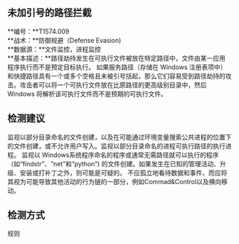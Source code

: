 ## 未加引号的路径拦截  
**编号：**T1574.009  
**战术：**防御规避（Defense Evasion)  
**数据源：**文件监控，进程监控  
**基本描述：**路径劫持发生在可执行文件被放在特定路径中，文件由某一应用程序执行而不是预定目标执行。
如果服务路径（存储在 Windows 注册表项中） 和快捷路径具有一个或多个空格且未被引号括起，那么它们容易受到路径劫持的攻击。攻击者可以将一个可执行文件放在比原路径的更高级别目录中，然后 Windows 将解析该可执行文件而不是预期的可执行文件。  
## 检测建议  
监视以部分目录命名的文件创建，以及在可能通过环境变量搜索公共进程的位置下的文件创建，或不允许用户写入。监视以部分目录命名的进程可执行路径的执行进程。 
监视以 Windows系统程序命名的程序或通常无需路径就可以执行的程序（如“findstr”、“net”和“python”) 的文件创建。如果发生在已知的管理活动、升级、安装或打补丁之外，则可能是可疑的。
不应孤立地看待数据和事件，而应将其视为可能导致其他活动的行为链的一部分，例如Commad&Control以及横向移动。  
## 检测方式  
规则